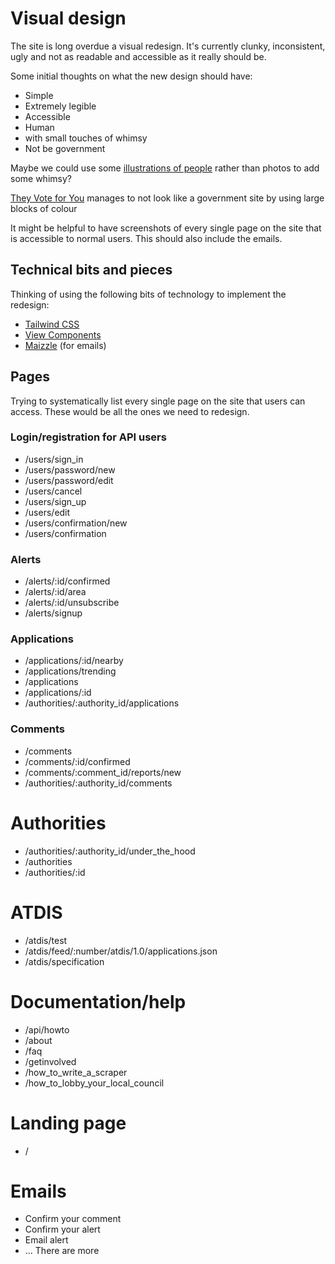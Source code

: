 # Visual design

The site is long overdue a visual redesign. It's currently clunky, inconsistent, ugly and not as readable and accessible as it really should be.

Some initial thoughts on what the new design should have:
* Simple 
* Extremely legible
* Accessible
* Human
* with small touches of whimsy
* Not be government

Maybe we could use some [illustrations of people](https://www.drawkit.com/product/team-work-illustrations) rather than photos to add some whimsy?

[They Vote for You](https://theyvoteforyou.org.au) manages to not look like a government site by using large blocks of colour

It might be helpful to have screenshots of every single page on the site that is accessible to normal users. This should also include the emails.

## Technical bits and pieces

Thinking of using the following bits of technology to implement the redesign:

* [Tailwind CSS](https://tailwindcss.com/)
* [View Components](https://viewcomponent.org/)
* [Maizzle](https://maizzle.com/) (for emails)

## Pages

Trying to systematically list every single page on the site that users can access. These would be all the ones we need to redesign.

### Login/registration for API users

* /users/sign_in
* /users/password/new
* /users/password/edit
* /users/cancel
* /users/sign_up
* /users/edit
* /users/confirmation/new
* /users/confirmation

### Alerts

* /alerts/:id/confirmed
* /alerts/:id/area
* /alerts/:id/unsubscribe
* /alerts/signup

### Applications

* /applications/:id/nearby
* /applications/trending
* /applications
* /applications/:id
* /authorities/:authority_id/applications

### Comments

* /comments
* /comments/:id/confirmed
* /comments/:comment_id/reports/new
* /authorities/:authority_id/comments

# Authorities

* /authorities/:authority_id/under_the_hood
* /authorities
* /authorities/:id

# ATDIS

* /atdis/test
* /atdis/feed/:number/atdis/1.0/applications.json
* /atdis/specification

# Documentation/help

* /api/howto
* /about
* /faq
* /getinvolved
* /how_to_write_a_scraper
* /how_to_lobby_your_local_council

# Landing page

* /

# Emails

* Confirm your comment
* Confirm your alert
* Email alert
* ... There are more